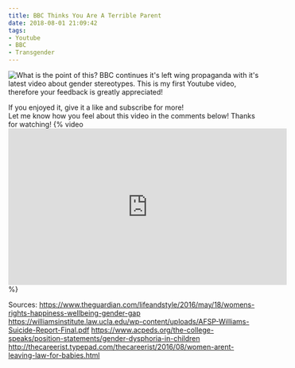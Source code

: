```yaml
---
title: BBC Thinks You Are A Terrible Parent
date: 2018-08-01 21:09:42
tags:
- Youtube
- BBC
- Transgender
---
```

![What is the point of this?](/images/bbcthumbnail.png)
BBC continues it's left wing propaganda with it's latest video about gender stereotypes.
This is my first Youtube video, therefore your feedback is greatly appreciated!
<!--more-->
If you enjoyed it, give it a like and subscribe for more!<script async src="//pagead2.googlesyndication.com/pagead/js/adsbygoogle.js"></script><ins class="adsbygoogle" style="display:block; text-align:center;"  data-ad-layout="in-article"  data-ad-format="fluid"  data-ad-client="ca-pub-2164900147810573"  data-ad-slot="8817307412"></ins><script>(adsbygoogle = window.adsbygoogle || []).push({});</script>
Let me know how you feel about this video in the comments below!
Thanks for watching!
{% video <iframe width="560" height="315" src="https://www.youtube.com/embed/B5bRU5SyfDU" frameborder="0" allow="autoplay; encrypted-media" allowfullscreen></iframe> %}

Sources:
https://www.theguardian.com/lifeandstyle/2016/may/18/womens-rights-happiness-wellbeing-gender-gap
https://williamsinstitute.law.ucla.edu/wp-content/uploads/AFSP-Williams-Suicide-Report-Final.pdf
https://www.acpeds.org/the-college-speaks/position-statements/gender-dysphoria-in-children
http://thecareerist.typepad.com/thecareerist/2016/08/women-arent-leaving-law-for-babies.html
